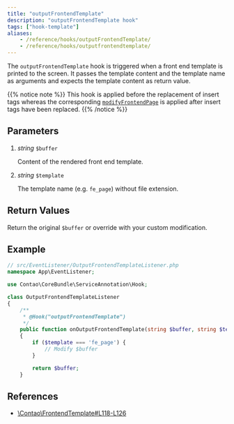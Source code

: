 ```yaml
---
title: "outputFrontendTemplate"
description: "outputFrontendTemplate hook"
tags: ["hook-template"]
aliases:
    - /reference/hooks/outputFrontendTemplate/
    - /reference/hooks/outputfrontendtemplate/
---
```



The `outputFrontendTemplate` hook is triggered when a front end template is
printed to the screen. It passes the template content and the template name as
arguments and expects the template content as return value. 

{{% notice note %}}
This hook is applied before the replacement of insert tags 
whereas the corresponding [`modifyFrontendPage`](../modifyFrontendPage) is applied after 
insert tags have been replaced.
{{% /notice %}}


## Parameters

1. *string* `$buffer`

    Content of the rendered front end template.

2. *string* `$template`

    The template name (e.g. `fe_page`) without file extension.


## Return Values

Return the original `$buffer` or override with your custom modification.


## Example

```php
// src/EventListener/OutputFrontendTemplateListener.php
namespace App\EventListener;

use Contao\CoreBundle\ServiceAnnotation\Hook;

class OutputFrontendTemplateListener
{
    /**
     * @Hook("outputFrontendTemplate")
     */
    public function onOutputFrontendTemplate(string $buffer, string $template): string
    {
        if ($template === 'fe_page') {
            // Modify $buffer
        }

        return $buffer;
    }
```


## References

* [\Contao\FrontendTemplate#L118-L126](https://github.com/contao/contao/blob/4.7.6/core-bundle/src/Resources/contao/classes/FrontendTemplate.php#L118-L126)
